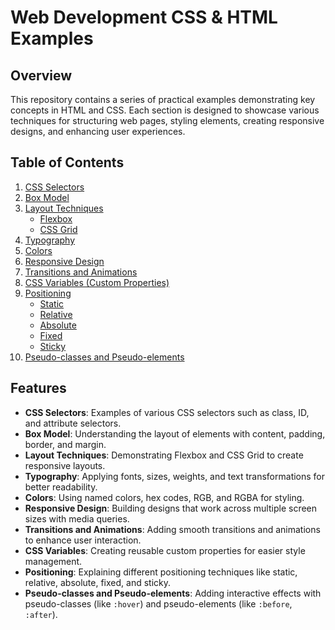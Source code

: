 # Web Development CSS & HTML Examples

## Overview
This repository contains a series of practical examples demonstrating key concepts in HTML and CSS. Each section is designed to showcase various techniques for structuring web pages, styling elements, creating responsive designs, and enhancing user experiences.

## Table of Contents
1. [CSS Selectors](#css-selectors)
2. [Box Model](#box-model)
3. [Layout Techniques](#layout-techniques)
   - [Flexbox](#flexbox)
   - [CSS Grid](#css-grid)
4. [Typography](#typography)
5. [Colors](#colors)
6. [Responsive Design](#responsive-design)
7. [Transitions and Animations](#transitions-and-animations)
8. [CSS Variables (Custom Properties)](#css-variables-custom-properties)
9. [Positioning](#positioning)
   - [Static](#static)
   - [Relative](#relative)
   - [Absolute](#absolute)
   - [Fixed](#fixed)
   - [Sticky](#sticky)
10. [Pseudo-classes and Pseudo-elements](#pseudo-classes-and-pseudo-elements)

## Features
- **CSS Selectors**: Examples of various CSS selectors such as class, ID, and attribute selectors.
- **Box Model**: Understanding the layout of elements with content, padding, border, and margin.
- **Layout Techniques**: Demonstrating Flexbox and CSS Grid to create responsive layouts.
- **Typography**: Applying fonts, sizes, weights, and text transformations for better readability.
- **Colors**: Using named colors, hex codes, RGB, and RGBA for styling.
- **Responsive Design**: Building designs that work across multiple screen sizes with media queries.
- **Transitions and Animations**: Adding smooth transitions and animations to enhance user interaction.
- **CSS Variables**: Creating reusable custom properties for easier style management.
- **Positioning**: Explaining different positioning techniques like static, relative, absolute, fixed, and sticky.
- **Pseudo-classes and Pseudo-elements**: Adding interactive effects with pseudo-classes (like `:hover`) and pseudo-elements (like `:before`, `:after`).


